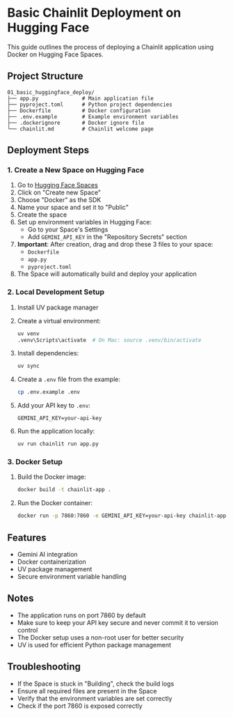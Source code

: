 # Basic Chainlit Deployment on Hugging Face

This guide outlines the process of deploying a Chainlit application using Docker on Hugging Face Spaces.

## Project Structure

```
01_basic_huggingface_deploy/
├── app.py              # Main application file
├── pyproject.toml      # Python project dependencies
├── Dockerfile          # Docker configuration
├── .env.example        # Example environment variables
├── .dockerignore       # Docker ignore file
└── chainlit.md         # Chainlit welcome page
```

## Deployment Steps

### 1. Create a New Space on Hugging Face

1. Go to [Hugging Face Spaces](https://huggingface.co/spaces)
2. Click on "Create new Space"
3. Choose "Docker" as the SDK
4. Name your space and set it to "Public"
5. Create the space
6. Set up environment variables in Hugging Face:
   - Go to your Space's Settings
   - Add `GEMINI_API_KEY` in the "Repository Secrets" section
7. **Important**: After creation, drag and drop these 3 files to your space:
   - `Dockerfile`
   - `app.py`
   - `pyproject.toml`
8. The Space will automatically build and deploy your application


### 2. Local Development Setup

1. Install UV package manager

2. Create a virtual environment:
   ```bash
   uv venv
   .venv\Scripts\activate  # On Mac: source .venv/bin/activate
   ```
3. Install dependencies:
   ```bash
   uv sync
   ```

4. Create a `.env` file from the example:
   ```bash
   cp .env.example .env
   ```

5. Add your API key to `.env`:
   ```
   GEMINI_API_KEY=your-api-key
   ```

6. Run the application locally:
   ```bash
   uv run chainlit run app.py
   ```

### 3. Docker Setup

1. Build the Docker image:
   ```bash
   docker build -t chainlit-app .
   ```

2. Run the Docker container:
   ```bash
   docker run -p 7860:7860 -e GEMINI_API_KEY=your-api-key chainlit-app
   ```

## Features

- Gemini AI integration
- Docker containerization
- UV package management
- Secure environment variable handling

## Notes

- The application runs on port 7860 by default
- Make sure to keep your API key secure and never commit it to version control
- The Docker setup uses a non-root user for better security
- UV is used for efficient Python package management

## Troubleshooting

- If the Space is stuck in "Building", check the build logs
- Ensure all required files are present in the Space
- Verify that the environment variables are set correctly
- Check if the port 7860 is exposed correctly